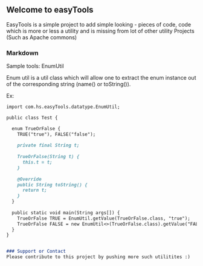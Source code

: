 ## Welcome to easyTools

EasyTools is a simple project to add simple looking - pieces of code, code which is more or less a utility and is missing from lot of other utility Projects (Such as Apache commons)

### Markdown

Sample tools: EnumUtil

Enum util is a util class which will allow one to extract the enum instance out of the corresponding string (name() or toString()).

Ex:
```markdown
import com.hs.easyTools.datatype.EnumUtil;

public class Test {

  enum TrueOrFalse {
    TRUE("true"), FALSE("false");
    
    private final String t;
    
    TrueOrFalse(String t) {
      this.t = t;
    }
    
    @Override
    public String toString() {
      return t;
    }
  }
  
  public static void main(String args[]) {
    TrueOrFalse TRUE = EnumUtil.getValue(TrueOrFalse.class, "true");
    TrueOrFalse FALSE = new EnumUtil<>(TrueOrFalse.class).getValue("FALSE");
  }
}


### Support or Contact
Please contribute to this project by pushing more such utilitites :)
